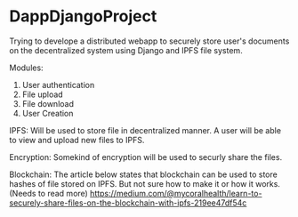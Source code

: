 # DappDjangoProject
Trying to develope a distributed webapp to securely store user's documents on the decentralized system using Django and IPFS file system.

Modules:
1. User authentication
2. File upload
3. File download
4. User Creation

IPFS: Will be used to store file in decentralized manner. A user will be able to view and upload new files to IPFS.

Encryption: Somekind of encryption will be used to securly share the files. 

Blockchain: The article below states that blockchain can be used to store hashes of file stored on IPFS. But not sure how to make it or how it works. (Needs to read more)
https://medium.com/@mycoralhealth/learn-to-securely-share-files-on-the-blockchain-with-ipfs-219ee47df54c
